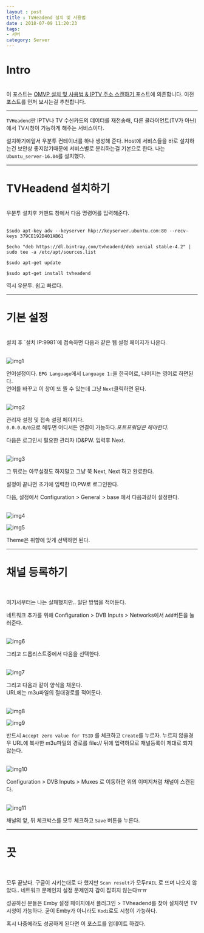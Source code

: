 ```yaml
---
layout : post
title : TVHeadend 설치 및 사용법
date : 2018-07-09 11:20:23
tags:
- 서버
category: Server
---
```


# Intro
<br>
이 포스트는 <a href="https://cozy-ho.github.io/server/2018/07/05/IPTV_ip%EC%A3%BC%EC%86%8C-%EC%8A%A4%EC%BA%94%ED%95%98%EA%B8%B0.html" target="_blank"> OMVP 설치 및 사용법 & IPTV 주소 스캔하기 </a>포스트에 의존합니다. 이전 포스트를 먼저 보시는걸 추천합니다.

---

`TVHeadend`란 IPTV나 TV 수신카드의 데이터를 재전송해, 다른 클라이언트(TV가 아닌)에서 TV시청이 가능하게 해주는 서비스이다.

설치하기에앞서 우분투 컨테이너를 하나 생성해 준다. Host에 서비스들을 바로 설치하는건 보안상 좋지않기때문에 서비스별로 분리하는걸 기본으로 한다. 나는 `Ubuntu_server-16.04`를 설치했다.

---

# TVHeadend 설치하기
<br>
우분투 설치후 커맨드 창에서 다음 명령어를 입력해준다.
<br><br>

```
$sudo apt-key adv --keyserver hkp://keyserver.ubuntu.com:80 --recv-keys 379CE192D401AB61

$echo "deb https://dl.bintray.com/tvheadend/deb xenial stable-4.2" | sudo tee -a /etc/apt/sources.list

$sudo apt-get update

$sudo apt-get install tvheadend
```

역시 우분투. 쉽고 빠르다.


---

# 기본 설정
<br>
설치 후 `설치 IP:9981`에 접속하면 다음과 같은 웹 설정 페이지가 나온다.
<br><br>

![img1](https://github.com/Cozy-Ho/Cozy-Ho.github.io/blob/master/images/_post-18-07-09-01.png?raw=true)
<br>

언어설정이다. `EPG Language`에서 `Language 1:`을 한국어로, 나머지는 영어로 하면된다.<br>언어를 바꾸고 이 창이 또 뜰 수 있는데 그냥 `Next`클릭하면 된다.
<br><br>

![img2](https://github.com/Cozy-Ho/Cozy-Ho.github.io/blob/master/images/_post-18-07-09-02.png?raw=true)
<br>

관리자 설정 및 접속 설정 페이지다.<br>`0.0.0.0/0`으로 해두면 어디서든 연결이 가능하다.*포트포워딩은 해야한다.*

다음은 로그인시 필요한 관리자 ID&PW. 입력후 Next.
<br><br>

![img3](https://github.com/Cozy-Ho/Cozy-Ho.github.io/blob/master/images/_post-18-07-09-03.png?raw=true)
<br>

그 뒤로는 아무설정도 하지말고 그냥 쭉 Next, Next 하고 완료한다.

설정이 끝나면 초기에 입력한 ID,PW로 로그인한다.

다음, 설정에서 Configuration > General > base 에서 다음과같이 설정한다.
<br><br>

![img4](https://github.com/Cozy-Ho/Cozy-Ho.github.io/blob/master/images/_post-18-07-09-04.png?raw=true)
<br>

![img5](https://github.com/Cozy-Ho/Cozy-Ho.github.io/blob/master/images/_post-18-07-09-05.png?raw=true)
<br>

Theme은 취향에 맞게 선택하면 된다.

---

# 채널 등록하기
<br>

여기서부터는 나는 실패했지만.. 일단 방법을 적어둔다.

네트워크 추가를 위해 Configuration > DVB Inputs > Networks에서 `Add`버튼을 눌러준다.
<br><br>

![img6](https://github.com/Cozy-Ho/Cozy-Ho.github.io/blob/master/images/_post-18-07-09-06.png?raw=true)
<br>

그리고 드롭리스트중에서 다음을 선택한다.
<br><br>

![img7](https://github.com/Cozy-Ho/Cozy-Ho.github.io/blob/master/images/_post-18-07-09-07.png?raw=true)
<br>

그리고 다음과 같이 양식을 채운다.<br>URL에는 m3u파일의 절대경로를 적어둔다.
<br><br>

![img8](https://github.com/Cozy-Ho/Cozy-Ho.github.io/blob/master/images/_post-18-07-09-08.png?raw=true)
<br>

![img9](https://github.com/Cozy-Ho/Cozy-Ho.github.io/blob/master/images/_post-18-07-09-09.png?raw=true)
<br>

반드시 `Accept zero value for TSID` 를 체크하고 `Create`를 누르자. 누르지 않을경우 URL에 복사한 m3u파일의 경로를 file:// 뒤에 입력하므로 채널등록이 제대로 되지 않는다.
<br><br>

![img10](https://github.com/Cozy-Ho/Cozy-Ho.github.io/blob/master/images/_post-18-07-09-10.png?raw=true)
<br>

Configuration > DVB Inputs > Muxes 로 이동하면 위의 이미지처럼 채널이 스캔된다.
<br><br>

![img11](https://github.com/Cozy-Ho/Cozy-Ho.github.io/blob/master/images/_post-18-07-09-11.png?raw=true)
<br>

채널의 앞, 뒤 체크박스를 모두 체크하고 `Save` 버튼을 누른다.

---

# 끗
<br>

모두 끝났다. 구글이 시키는대로 다 했지만 `Scan result`가 모두`FAIL` 로 뜨며 나오지 않았다.. 네트워크 문제인지 설정 문제인지 감이 잡히지 않는다ㅠㅠ

성공하신 분들은 Emby 설정 페이지에서 플러그인 > TVheadend를 찾아 설치하면 TV시청이 가능하다. 굳이 Emby가 아니라도 `Kodi`로도 시청이 가능하다.

혹시 나중에라도 성공하게 된다면 이 포스트를 업데이트 하겠다.
